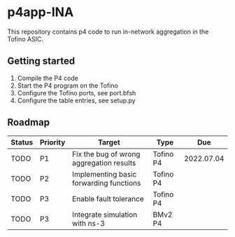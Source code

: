 # p4app-INA

This repository contains p4 code to run in-network aggregation in the Tofino ASIC.

## Getting started

1. Compile the P4 code
2. Start the P4 program on the Tofino
3. Configure the Tofino ports, see port.bfsh
4. Configure the table entries, see setup.py

## Roadmap

|Status | Priority | Target | Type | Due |
| ------| ------ | ------ | ------ | ------ |
| TODO | P1 | Fix the bug of wrong aggregation results | Tofino P4 | 2022.07.04|
| TODO | P2 | Implementing basic forwarding functions | Tofino P4 | |
| TODO | P3 | Enable fault tolerance | Tofino P4| |
| TODO | P3 | Integrate simulation with ns-3 | BMv2 P4 | |
